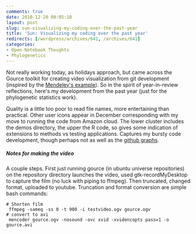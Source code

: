 ```yaml
---
comments: true
date: 2010-12-20 00:05:10
layout: post
slug: sun-visualizing-my-coding-over-the-past-year
title: 'Sun: Visualizing my coding over the past year'
redirects: [/wordpress/archives/641, /archives/641]
categories:
- Open Notebook Thoughts
- Phylogenetics
---
```


Not really working today, as holidays approach, but came across the Gource toolkit for creating video visualization from git development (inspired by the [Mendeley's example](http://vimeo.com/17919684)).  So in the spirit of year-in-review reflections, here's my development from the past year (just for the phylogenetic statistics work).    


Quality is a little too poor to read file names, more entertaining than practical.  Other user icons appear in December corresponding with my move to running the code from Amazon cloud.  The lower cluster includes the demos directory, the upper the R code, so gives some indication of extensions to methods vs testing applications.  Captures my bursty code development, though perhaps not as well as the [github graphs](https://github.com/cboettig/Comparative-Phylogenetics/graphs/impact). 



#####  Notes for making the video 


A couple steps.  First just running gource (in ubuntu universe repositories) on the repository directory launches the video, used gtk-recordMyDesktop to capture the film (no luck with piping to ffmpeg).  Then truncated, changed format, uploaded to youtube.  Truncation and format conversion are simple bash commands:

    
    
    # Shorten film 
     ffmpeg -sameq -ss 0 -t 900 -i testvideo.ogv gource.ogv
    # convert to avi
     mencoder gource.ogv -nosound -ovc xvid -xvidencopts pass=1 -o gource.avi
    
